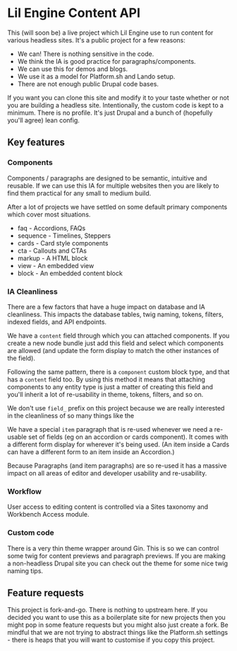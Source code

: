 # Lil Engine Content API

This (will soon be) a live project which Lil Engine use to run content for various headless
sites. It's a public project for a few reasons:

* We can! There is nothing sensitive in the code.
* We think the IA is good practice for paragraphs/components.
* We can use this for demos and blogs.
* We use it as a model for Platform.sh and Lando setup.
* There are not enough public Drupal code bases.

If you want you can clone this site and modify it to your taste whether or not you are
building a headless site. Intentionally, the custom code is kept to a minimum. There
is no profile. It's just Drupal and a bunch of (hopefully you'll agree) lean config.

## Key features

### Components

Components / paragraphs are designed to be semantic, intuitive and reusable. If we
can use this IA for multiple websites then you are likely to find them practical
for any small to medium build.

After a lot of projects we have settled on some default primary components which cover
most situations.

- faq - Accordions, FAQs
- sequence - Timelines, Steppers
- cards - Card style components
- cta - Callouts and CTAs
- markup - A HTML block
- view - An embedded view
- block - An embedded content block

### IA Cleanliness

There are a few factors that have a huge impact on database and IA cleanliness.
This impacts the database tables, twig naming, tokens, filters, indexed fields,
and API endpoints.

We have a `content` field through which you can attached components. If you create
a new node bundle just add this field and select which components are allowed (and
update the form display to match the other instances of the field).

Following the same pattern, there is a `component` custom block type, and that has
a `content` field too. By using this method it means that attaching components to
any entity type is just a matter of creating this field and you'll inherit a lot
of re-usability in theme, tokens, filters, and so on.

We don't use `field_` prefix on this project because we are really interested in
the cleanliness of so many things like the

We have a special `item` paragraph that is re-used whenever we need a re-usable
set of fields (eg on an accordion or cards component). It comes with a different form
display for wherever it's being used. (An item inside a Cards can have a different
form to an item inside an Accordion.)

Because Paragraphs (and item paragraphs) are so re-used it has a massive impact
on all areas of editor and developer usability and re-usability.

### Workflow

User access to editing content is controlled via a Sites taxonomy and Workbench
Access module.

### Custom code

There is a very thin theme wrapper around Gin. This is so we can control some twig for
content previews and paragraph previews. If you are making a non-headless Drupal
site you can check out the theme for some nice twig naming tips.

## Feature requests

This project is fork-and-go. There is nothing to upstream here. If you decided you
want to use this as a boilerplate site for new projects then you might pop in some
feature requests but you might also just create a fork. Be mindful that we are not
trying to abstract things like the Platform.sh settings - there is heaps that you
will want to customise if you copy this project.
